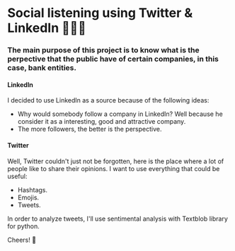 # Social listening using Twitter & LinkedIn 👨🏽‍💻
### The main purpose of this project is to know what is the perpective that the public have of certain companies, in this case, bank entities.

#### LinkedIn
I decided to use LinkedIn as a source because of the following ideas:
* Why would somebody follow a company in LinkedIn? Well because he consider it as a interesting, good and attractive company.
* The more followers, the better is the perspective.

#### Twitter
Well, Twitter couldn't just not be forgotten, here is the place where a lot of people like to share their opinions.
I want to use everything that could be useful:
* Hashtags.
* Emojis.
* Tweets.

In order to analyze tweets, I'll use sentimental analysis with Textblob library for python.

Cheers! 🙌
